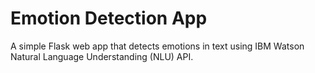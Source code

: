 # Emotion Detection App 

A simple Flask web app that detects emotions in text using IBM Watson Natural Language Understanding (NLU) API.
